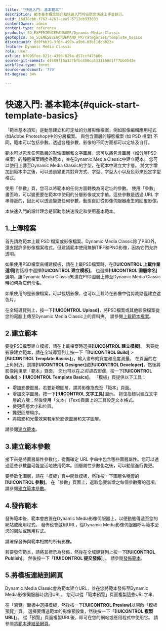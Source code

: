 ```yaml
---
title: '"快速入門: 基本範本"'
description: 範本基本概念簡介和快速入門可協助您快速上手並執行。
uuid: 16d78cbb-f762-4263-aea9-5712eb933693
contentOwner: admin
content-type: reference
products: SG_EXPERIENCEMANAGER/Dynamic-Media-Classic
geptopics: SG_SCENESEVENONDEMAND_PK/categories/template_basics
discoiquuid: dd0fbb39-3f6a-496b-a9b6-63b11dcb823a
feature: Dynamic Media Classic
role: User
exl-id: bf695fee-821c-4396-829a-d57ccf475b0c
source-git-commit: df689ff5a127bfbc400ca5331168d1ff7bb0b42e
workflow-type: tm+mt
source-wordcount: '779'
ht-degree: 34%

---
```


# 快速入門: 基本範本{#quick-start-template-basics}

「範本基本須知」是動態建立和可定址的分層影像檔案，例如影像編輯應用程式(如Adobe Photoshop)中的分層檔案。 與包含圖層的靜態檔案 (如 PSD 檔案) 不同，範本可以包括參數。透過各種參數，影像的不同方面都可以定址及自訂。

範本可以包含任何數目的影像圖層和文字圖層。您可以將包含圖層（如分層PSD檔案）的靜態檔案轉換為範本，並在Dynamic Media Classic中建立範本。 您可以使用上傳至Dynamic Media Classic的字型，在範本中建立文字層。 將文字增加到範本中之後，可以透過變更其對齊方式、字型、字型大小以及色彩來設定字型格式。

使用「參數」頁，您可以將範本的任何方面轉換為可定址的參數。 使用「參數」畫面時，可以變更要在範本中使用的分層影像或文字值。這些參數是透過 URL 字串傳遞的，因此可以透過變更任何參數，動態自訂從影像伺服器產生的回覆影像。

本快速入門的設計理念是幫助您快速設定和使用基本範本。

## 1.上傳檔案

首先請為範本上載 PSD 檔案或影像檔案。Dynamic Media Classic除了PSD外，還支援許多影像檔案格式，但建議範本使用無損TIFF和PNG影像，因為它們允許透明。

如果使用PSD檔案來構建模板，請在上載PSD檔案時，在&#x200B;**[!UICONTROL 上載作業選項]**&#x200B;對話框中選擇&#x200B;**[!UICONTROL 建立模板]**。 也選擇&#x200B;**[!UICONTROL 圖層命名]**&#x200B;選項，讓Dynamic Media Classic知道在PSD圖層上傳至Dynamic Media Classic時如何為它們命名。

如果使用的是影像檔案，可以裁切影像，也可以上載時在影像中從剪裁路徑建立遮色片。

在全域導覽列上，按一下&#x200B;**[!UICONTROL Upload]**，將PSD檔案或其他影像檔案從您的電腦上傳至Dynamic Media Classic上的資料夾。 請參閱[上載範本檔案](uploading-template-files.md#uploading_template_files)。

## 2.建立範本

要從PSD檔案建立模板，請在上載檔案時選擇&#x200B;**[!UICONTROL 建立模板]**。 若要從影像建立範本，請在全域導覽列上按一下「**[!UICONTROL Build]** > **[!UICONTROL Template Basics]**」，輸入畫布的寬度和高度測量。 在頁面的右上角附近，選擇&#x200B;**[!UICONTROL Designer]**&#x200B;或&#x200B;**[!UICONTROL Developer]**，然後將影像拖曳至「範本」頁面。 您也可以在&#x200B;*之前選取影像*，按一下&#x200B;**[!UICONTROL Build]** > **[!UICONTROL Template Basics]**。 「模板」頁提供以下工具：

* 增加影像圖層。若要新增圖層，請將影像拖曳至「範本」頁面。
* 增加文字圖層。按一下&#x200B;**[!UICONTROL 文字工具]**&#x200B;圖示。 拖曳指標以建立文字層的方塊；然後使用「文本」(Text)頁面上的工具設定文本格式。
* 變更圖層大小和位置。
* 變更圖層順序。
* 將陰影和光暈效果套用於影像圖層和文字圖層。

請參閱[建立範本](creating-template.md#creating_a_template)。

## 3.建立範本參數

接下來是將圖層屬性參數化，從而確定 URL 字串中包含哪些圖層屬性。您可以透過這些參數盡可能靈活地使用範本。圖層屬性參數化之後，可以動態進行變更。

要參數化圖層，請在「模板」頁中開啟模板，然後按一下圖層名稱旁的&#x200B;**[!UICONTROL 參數]**。 在「參數」頁面上，選取您要新增之每個參數旁的選項。 請參閱[建立範本參數](creating-template-parameters.md#creating_template_parameters)。

## 4.發佈範本

發佈範本後，範本會放置在Dynamic Media影像伺服器上，以便動態傳遞至您的網站或應用程式。 發佈也會啟用URL，從Dynamic Media影像伺服器呼叫範本至您的網站或應用程式。

請確保發佈與範本相關的所有影像。

若要發佈範本，請將其標示為發佈，然後在全域導覽列上按一下&#x200B;**[!UICONTROL Publish]**。 然後按一下「**[!UICONTROL 提交發佈]**」。 請參閱[發佈範本](publishing-templates.md#publishing_templates)。

## 5.將模板連結到網頁

Dynamic Media Classic會為範本建立URL，並在您將範本發佈至Dynamic Media影像伺服器時啟用URL。 您可以從「範本預覽」頁面複製這些URL字串。

在「瀏覽」面板中選擇模板，然後按一下&#x200B;**[!UICONTROL Preview]**&#x200B;以開啟「模板預覽」頁。 選擇要傳送範本的影像預設集，然後按一下「**[!UICONTROL 複製URL]**」。 從「預覽」頁面複製URL後，即可在您的網站或應用程式中使用它。 請參閱[將範本連結至網頁](linking-template-web-page.md#linking_a_template_to_a_web_page)。
